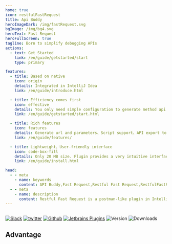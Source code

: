 ```yaml
---
home: true
icon: restfulFastRequest
title: Api Buddy
heroImageDark: /img/fastRequest.svg
bgImage: /img/bg4.svg
heroText: Fast Request
heroFullScreen: true
tagline: Born to simplify debugging APIs
actions:
  - text: Get Started
    link: /en/guide/getstarted/start
    type: primary

features:
  - title: Based on native
    icon: origin
    details: Integrated in IntelliJ Idea
    link: /en/guide/introduce.html

  - title: Efficiency comes first
    icon: effective
    details: You only need simple configuration to generate method api request, thus saving a lot of time
    link: /en/guide/getstarted/start.html

  - title: Rich features
    icon: features
    details: Generate url and parameters、Script support、API export to postman、SearchEveryWhere support、send/download request、Store request...
    link: /en/guide/features/

  - title: Lightweight、User-friendly interface
    icon: code-box-fill
    details: Only 20 MB size. Plugin provides a very intuitive interface
    link: /en/guide/install.html

head:
  - - meta
    - name: keywords
      content: API Buddy,Fast Request,Restful Fast Request,RestfulFastRequest,api-buddy
  - - meta
    - name: description
      content: Restful Fast Request is a postman-like plugin in IntelliJ IDEA. It can help you quickly generate url and params according to existing methods,An API debugging tool + API management tool.Support springmvc、springboot、java-rs
---
```


<div style="margin-top: 30px;"></div>

[![Slack](https://img.shields.io/static/v1?label=Slack&message=Fast%20Request&logo=slack&color=38B580)](https://join.slack.com/t/restfulfastrequest/shared_invite/zt-1we57vum8-TALhTHI2uNmPF2bx1NDyWw)
[![twitter](https://img.shields.io/static/v1?label=Twitter&message=FastRequest666&logo=twitter&color=FC8D34)](https://twitter.com/FastRequest666)
[![Github](https://badgen.net/badge/Github/fast-request/21D789?icon=github)](https://github.com/dromara/fast-request)
[![Jetbrains Plugins][plugin-img]][plugin] ![Version](https://img.shields.io/jetbrains/plugin/v/16988?logo=IntelliJ%20IDEA) ![Downloads](https://img.shields.io/jetbrains/plugin/d/16988?color=FE2857)

<div style="margin-top: 20px;"></div>

## Advantage

<div class="home-advantage">
 <div style="border-radius: 10px;overflow: hidden">
  <iframe
  title="Advantage"
  :src="$withBase('/html/showsideNew_en.html')"
  width="100%"
  height="550px"
  frameborder="0"
  scrolling="No"
  leftmargin="0"
  topmargin="0"
  />
 </div>

 <div style="margin-top: 20px"></div>
 <a class="advantage-more" href="en/guide/features/">More features</a>
</div>

## 🥇 Features

<!-- @include: @src/en/compare.snippet.md -->

<!-- @include: @src/en/contact.snippet.md -->

[plugin]: https://plugins.jetbrains.com/plugin/16988
[plugin-img]: https://img.shields.io/badge/plugin-HomePage-x.svg?logo=IntelliJ%20IDEA
